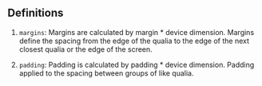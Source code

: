 ## Definitions

1. `margins`: Margins are calculated by margin * device dimension. Margins define the spacing from the edge of the qualia to the edge of the next closest qualia or the edge of the screen.

2. `padding`: Padding is calculated by padding * device dimension. Padding applied to the spacing between groups of like qualia.